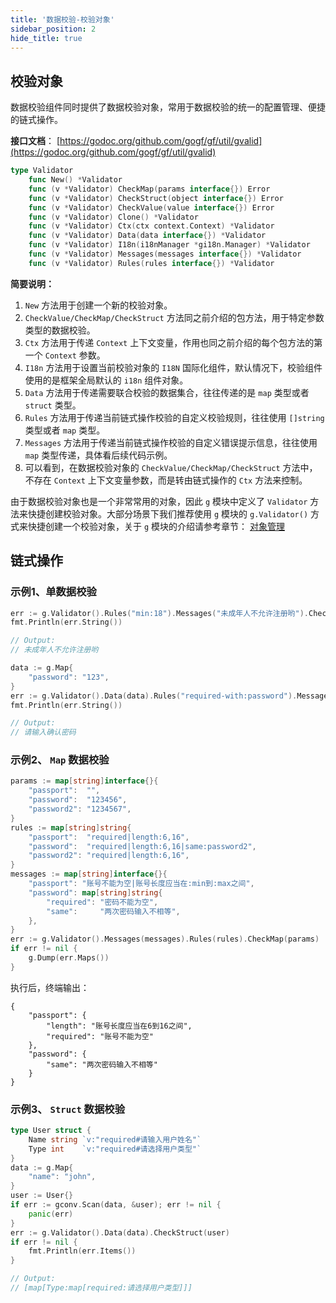 ```yaml
---
title: '数据校验-校验对象'
sidebar_position: 2
hide_title: true
---
```


## 校验对象

数据校验组件同时提供了数据校验对象，常用于数据校验的统一的配置管理、便捷的链式操作。

**接口文档**： [https://godoc.org/github.com/gogf/gf/util/gvalid](https://godoc.org/github.com/gogf/gf/util/gvalid)

```go
type Validator
    func New() *Validator
    func (v *Validator) CheckMap(params interface{}) Error
    func (v *Validator) CheckStruct(object interface{}) Error
    func (v *Validator) CheckValue(value interface{}) Error
    func (v *Validator) Clone() *Validator
    func (v *Validator) Ctx(ctx context.Context) *Validator
    func (v *Validator) Data(data interface{}) *Validator
    func (v *Validator) I18n(i18nManager *gi18n.Manager) *Validator
    func (v *Validator) Messages(messages interface{}) *Validator
    func (v *Validator) Rules(rules interface{}) *Validator
```

**简要说明：**

1. `New` 方法用于创建一个新的校验对象。
2. `CheckValue/CheckMap/CheckStruct` 方法同之前介绍的包方法，用于特定参数类型的数据校验。
3. `Ctx` 方法用于传递 `Context` 上下文变量，作用也同之前介绍的每个包方法的第一个 `Context` 参数。
4. `I18n` 方法用于设置当前校验对象的 `I18N` 国际化组件，默认情况下，校验组件使用的是框架全局默认的 `i18n` 组件对象。
5. `Data` 方法用于传递需要联合校验的数据集合，往往传递的是 `map` 类型或者 `struct` 类型。
6. `Rules` 方法用于传递当前链式操作校验的自定义校验规则，往往使用 `[]string` 类型或者 `map` 类型。
7. `Messages` 方法用于传递当前链式操作校验的自定义错误提示信息，往往使用 `map` 类型传递，具体看后续代码示例。
8. 可以看到，在数据校验对象的 `CheckValue/CheckMap/CheckStruct` 方法中，不存在 `Context` 上下文变量参数，而是转由链式操作的 `Ctx` 方法来控制。

由于数据校验对象也是一个非常常用的对象，因此 `g` 模块中定义了 `Validator` 方法来快捷创建校验对象。大部分场景下我们推荐使用 `g` 模块的 `g.Validator()` 方式来快捷创建一个校验对象，关于 `g` 模块的介绍请参考章节： [对象管理](output/goframe-v1.16-md/核心组件-重点/对象管理)

## 链式操作

### 示例1、单数据校验

```go
err := g.Validator().Rules("min:18").Messages("未成年人不允许注册哟").CheckValue(16)
fmt.Println(err.String())

// Output:
// 未成年人不允许注册哟
```

```go
data := g.Map{
    "password": "123",
}
err := g.Validator().Data(data).Rules("required-with:password").Messages("请输入确认密码").CheckValue("")
fmt.Println(err.String())

// Output:
// 请输入确认密码
```

### 示例2、 `Map` 数据校验

```go
params := map[string]interface{}{
    "passport":  "",
    "password":  "123456",
    "password2": "1234567",
}
rules := map[string]string{
    "passport":  "required|length:6,16",
    "password":  "required|length:6,16|same:password2",
    "password2": "required|length:6,16",
}
messages := map[string]interface{}{
    "passport": "账号不能为空|账号长度应当在:min到:max之间",
    "password": map[string]string{
        "required": "密码不能为空",
        "same":     "两次密码输入不相等",
    },
}
err := g.Validator().Messages(messages).Rules(rules).CheckMap(params)
if err != nil {
    g.Dump(err.Maps())
}
```

执行后，终端输出：

```
{
    "passport": {
        "length": "账号长度应当在6到16之间",
        "required": "账号不能为空"
    },
    "password": {
        "same": "两次密码输入不相等"
    }
}
```

### 示例3、 `Struct` 数据校验

```go
type User struct {
    Name string `v:"required#请输入用户姓名"`
    Type int    `v:"required#请选择用户类型"`
}
data := g.Map{
    "name": "john",
}
user := User{}
if err := gconv.Scan(data, &user); err != nil {
    panic(err)
}
err := g.Validator().Data(data).CheckStruct(user)
if err != nil {
    fmt.Println(err.Items())
}

// Output:
// [map[Type:map[required:请选择用户类型]]]
```